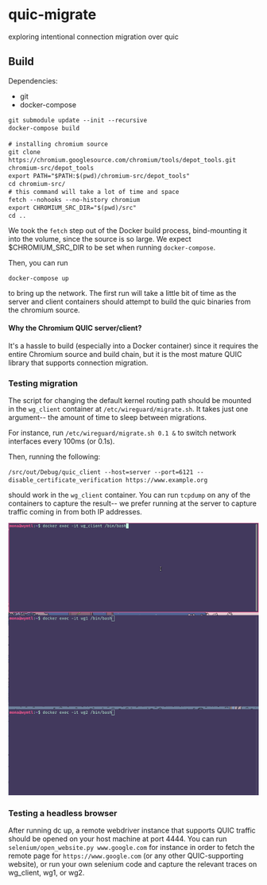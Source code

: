 # quic-migrate
exploring intentional connection migration over quic

## Build

Dependencies:
 * git
 * docker-compose

```
git submodule update --init --recursive
docker-compose build

# installing chromium source
git clone https://chromium.googlesource.com/chromium/tools/depot_tools.git chromium-src/depot_tools
export PATH="$PATH:$(pwd)/chromium-src/depot_tools"
cd chromium-src/
# this command will take a lot of time and space
fetch --nohooks --no-history chromium
export CHROMIUM_SRC_DIR="$(pwd)/src"
cd ..
```

We took the `fetch` step out of the Docker build process, bind-mounting it into the volume, since the source is so large. We expect $CHROMIUM_SRC_DIR to be set when running `docker-compose`.

Then, you can run 
```
docker-compose up
```
to bring up the network. The first run will take a little bit of time as the server and client containers should attempt to build the quic binaries from the chromium source.


#### Why the Chromium QUIC server/client?

It's a hassle to build (especially into a Docker container) since it requires the entire Chromium source and build chain, but it is the most mature QUIC library that supports connection migration.

### Testing migration
The script for changing the default kernel routing path should be mounted in the `wg_client` container at `/etc/wireguard/migrate.sh`. It takes just one argument-- the amount of time to sleep between migrations.

For instance, run `/etc/wireguard/migrate.sh 0.1 &` to switch network interfaces every 100ms (or 0.1s).

Then, running the following:
```
/src/out/Debug/quic_client --host=server --port=6121 --disable_certificate_verification https://www.example.org
```
should work in the `wg_client` container. You can run `tcpdump` on any of the containers to capture the result-- we prefer running at the server to capture traffic coming in from both IP addresses.

![demo of quic migration working in action](quic-migrate-demo.gif)

### Testing a headless browser
After running dc up, a remote webdriver instance that supports QUIC traffic should be opened on your host machine at port 4444. You can run `selenium/open_website.py www.google.com` for instance in order to fetch the remote page for `https://www.google.com` (or any other QUIC-supporting website), or run your own selenium code and capture the relevant traces on wg_client, wg1, or wg2.

